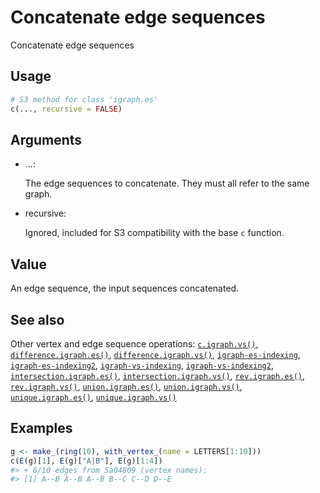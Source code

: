# Concatenate edge sequences

Concatenate edge sequences

## Usage

``` r
# S3 method for class 'igraph.es'
c(..., recursive = FALSE)
```

## Arguments

- ...:

  The edge sequences to concatenate. They must all refer to the same
  graph.

- recursive:

  Ignored, included for S3 compatibility with the base `c` function.

## Value

An edge sequence, the input sequences concatenated.

## See also

Other vertex and edge sequence operations:
[`c.igraph.vs()`](https://r.igraph.org/reference/c.igraph.vs.md),
[`difference.igraph.es()`](https://r.igraph.org/reference/difference.igraph.es.md),
[`difference.igraph.vs()`](https://r.igraph.org/reference/difference.igraph.vs.md),
[`igraph-es-indexing`](https://r.igraph.org/reference/igraph-es-indexing.md),
[`igraph-es-indexing2`](https://r.igraph.org/reference/igraph-es-indexing2.md),
[`igraph-vs-indexing`](https://r.igraph.org/reference/igraph-vs-indexing.md),
[`igraph-vs-indexing2`](https://r.igraph.org/reference/igraph-vs-indexing2.md),
[`intersection.igraph.es()`](https://r.igraph.org/reference/intersection.igraph.es.md),
[`intersection.igraph.vs()`](https://r.igraph.org/reference/intersection.igraph.vs.md),
[`rev.igraph.es()`](https://r.igraph.org/reference/rev.igraph.es.md),
[`rev.igraph.vs()`](https://r.igraph.org/reference/rev.igraph.vs.md),
[`union.igraph.es()`](https://r.igraph.org/reference/union.igraph.es.md),
[`union.igraph.vs()`](https://r.igraph.org/reference/union.igraph.vs.md),
[`unique.igraph.es()`](https://r.igraph.org/reference/unique.igraph.es.md),
[`unique.igraph.vs()`](https://r.igraph.org/reference/unique.igraph.vs.md)

## Examples

``` r
g <- make_(ring(10), with_vertex_(name = LETTERS[1:10]))
c(E(g)[1], E(g)["A|B"], E(g)[1:4])
#> + 6/10 edges from 5a04809 (vertex names):
#> [1] A--B A--B A--B B--C C--D D--E
```

